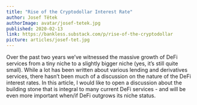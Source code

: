 ```yaml
---
title: "Rise of the Cryptodollar Interest Rate"
author: Josef Tětek
authorImage: avatar/josef-tetek.jpg
published: 2020-02-13
link: https://bankless.substack.com/p/rise-of-the-cryptodollar
picture: articles/josef-tet.jpg
---
```


Over the past two years we’ve witnessed the massive growth of DeFi services from a tiny niche to a slightly bigger niche (yes, it’s still quite small). While a lot has been written about various lending and derivatives services, there hasn’t been much of a discussion on the nature of the DeFi interest rates. In this article, I would like to open a discussion about the building stone that is integral to many current DeFi services - and will be even more important when/if DeFi outgrows its niche status. 
